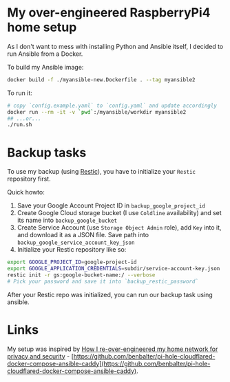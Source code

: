 # My over-engineered RaspberryPi4 home setup

As I don't want to mess with installing Python and Ansible itself, I decided to run Ansible from a Docker.

To build my Ansible image:

```sh
docker build -f ./myansible-new.Dockerfile . --tag myansible2
```

To run it:

```sh
# copy `config.example.yaml` to `config.yaml` and update accordingly
docker run --rm -it -v `pwd`:/myansible/workdir myansible2
## ...or...
./run.sh
```

# Backup tasks

To use my backup (using [Restic](https://restic.readthedocs.io/)), you have to initialize your `Restic` repository first.

Quick howto:

1. Save your Google Account Project ID in `backup_google_project_id`
2. Create Google Cloud storage bucket (I use `Coldline` availability) and set its name into `backup_google_bucket`
3. Create Service Account (use `Storage Object Admin` role), add `Key` into it, and download it as a JSON file. Save path into `backup_google_service_account_key_json`
4. Initialize your Restic repository like so:

```sh
export GOOGLE_PROJECT_ID=google-project-id
export GOOGLE_APPLICATION_CREDENTIALS=subdir/service-account-key.json
restic init -r gs:google-bucket-name:/ --verbose
# Pick your password and save it into `backup_restic_password`
```

After your Restic repo was initialized, you can run our backup task using ansible.

# Links

My setup was inspired by [How I re-over-engineered my home network for privacy and security](https://ben.balter.com/2021/09/01/how-i-re-over-engineered-my-home-network/) - [https://github.com/benbalter/pi-hole-cloudflared-docker-compose-ansible-caddy](https://github.com/benbalter/pi-hole-cloudflared-docker-compose-ansible-caddy).
